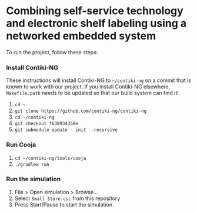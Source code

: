 # Combining self-service technology and electronic shelf labeling using a networked embedded system
To run the project, follow these steps:

### Install Contiki-NG
These instructions will install Contiki-NG to `~/contiki-ng` on a commit that is known to work with our project. If you install Contiki-NG elsewhere, `Makefile.path` needs to be updated so that our build system can find it!
1. `cd ~`
1. `git clone https://github.com/contiki-ng/contiki-ng`
1. `cd ~/contiki-ng`
1. `git checkout f638934358e`
1. `git submodule update --init --recursive`

### Run Cooja
1. `cd ~/contiki-ng/tools/cooja`
1. `./gradlew run`

### Run the simulation
1. File > Open simulation > Browse...
1. Select `Small Store.csc` from this repository
1. Press Start/Pause to start the simulation
